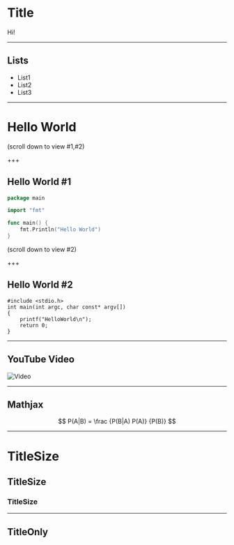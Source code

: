 
# Title

Hi!

---

## Lists

* List1
* List2
* List3

---

# Hello World

(scroll down to view #1,#2)

+++

## Hello World #1

```go
package main

import "fmt"

func main() {
    fmt.Println("Hello World")
}
```

(scroll down to view #2)

+++

## Hello World #2

```clang
#include <stdio.h>
int main(int argc, char const* argv[])
{
    printf("HelloWorld\n");
    return 0;
}
```

---

## YouTube Video

![Video](https://www.youtube.com/embed/4YQHLgYC5Vk)

---

## Mathjax

$$ P(A|B) = \frac {P(B|A) P(A)} {P(B)} $$

---

# TitleSize

## TitleSize

### TitleSize

---

## TitleOnly

